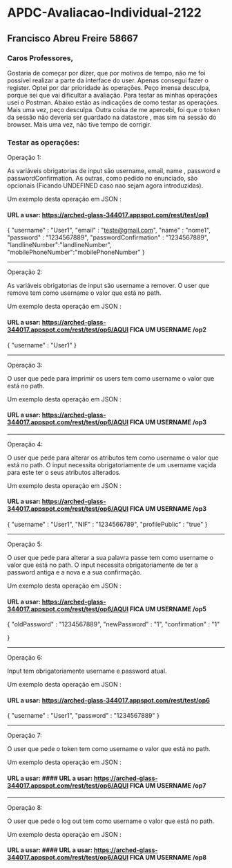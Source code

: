# APDC-Avaliacao-Individual-2122

## Francisco Abreu Freire 58667

### Caros Professores,

Gostaria de começar por dizer, que por motivos de tempo, não me foi possível realizar a parte da interface do user. Apenas consegui fazer o register. Optei por dar prioridade às operações. Peço imensa desculpa, porque sei que vai dificultar a avaliação. Para testar as minhas operações usei o Postman. Abaixo estão as indicações de como testar as operações. Mais uma vez, peço desculpa. Outra coisa de me apercebi, foi que o token da sessão não deveria ser guardado na datastore , mas sim na sessão do browser. Mais uma vez, não tive tempo de corrigir.
        
        
        
### Testar as operações:



Operação 1:

As variáveis obrigatorias de input são username, email, name , password e passwordConfirmation. As outras, como pedido no enunciado, são opcionais (Ficando UNDEFINED caso nao sejam agora introduzidas).

Um exemplo desta operação em JSON :
        
 #### URL a usar: https://arched-glass-344017.appspot.com/rest/test/op1
 
{
    "username" : "User1",
    "email" : "teste@gmail.com",
    "name" : "nome1",
    "password" : "1234567889",
  "passwordConfirmation" : "1234567889",
 "landlineNumber":"landlineNumber",
 "mobilePhoneNumber":"mobilePhoneNumber"
}


-----------------------------------------------------------------------------------------------------------------------------------------------------------------------

        
 Operação 2:

As variáveis obrigatorias de input são username a remover. O user que remove tem como username o valor que está no path.

Um exemplo desta operação em JSON :
     
 #### URL a usar: https://arched-glass-344017.appspot.com/rest/test/op6/AQUI FICA UM USERNAME /op2
 
{
    "username" : "User1"
}       
        

-----------------------------------------------------------------------------------------------------------------------------------------------------------------------

 Operação 3:

O user que pede para imprimir os users tem como username o valor que está no path.

Um exemplo desta operação em JSON :
        
 #### URL a usar: https://arched-glass-344017.appspot.com/rest/test/op6/AQUI FICA UM USERNAME /op3
 

-----------------------------------------------------------------------------------------------------------------------------------------------------------------------


 Operação 4:

O user que pede para alterar os atributos tem como username o valor que está no path. O input necessita obrigatoriamente de um username vaçida para este ter o seus atributos alterados.

Um exemplo desta operação em JSON :
        
 #### URL a usar: https://arched-glass-344017.appspot.com/rest/test/op6/AQUI FICA UM USERNAME /op3
 
{
"username" : "User1",
"NIF" : "1234566789",
"profilePublic" : "true"
}


-----------------------------------------------------------------------------------------------------------------------------------------------------------------------


Operação 5:

O user que pede para alterar a sua palavra passe tem como username o valor que está no path. O input necessita obrigatoriamente de ter a password antiga e a nova e a sua confirmação. 

Um exemplo desta operação em JSON :
        
 #### URL a usar: https://arched-glass-344017.appspot.com/rest/test/op6/AQUI FICA UM USERNAME /op5

{
	"oldPassword" : "1234567889",
	"newPassword" : "1",
	"confirmation" : "1"

}


-----------------------------------------------------------------------------------------------------------------------------------------------------------------------


Operação 6:

Input tem obrigatoriamente username e password atual. 

Um exemplo desta operação em JSON :
        
 #### URL a usar: https://arched-glass-344017.appspot.com/rest/test/op6

{
    "username" : "User1",
    "password" : "1234567889"
}



-----------------------------------------------------------------------------------------------------------------------------------------------------------------------



Operação 7:

O user que pede o token tem como username o valor que está no path.

Um exemplo desta operação em JSON :
        
 #### URL a usar:  #### URL a usar: https://arched-glass-344017.appspot.com/rest/test/op6/AQUI FICA UM USERNAME /op7



-----------------------------------------------------------------------------------------------------------------------------------------------------------------------



Operação 8:

O user que pede o log out tem como username o valor que está no path.

Um exemplo desta operação em JSON :
        
 #### URL a usar:  #### URL a usar: https://arched-glass-344017.appspot.com/rest/test/op6/AQUI FICA UM USERNAME /op8

